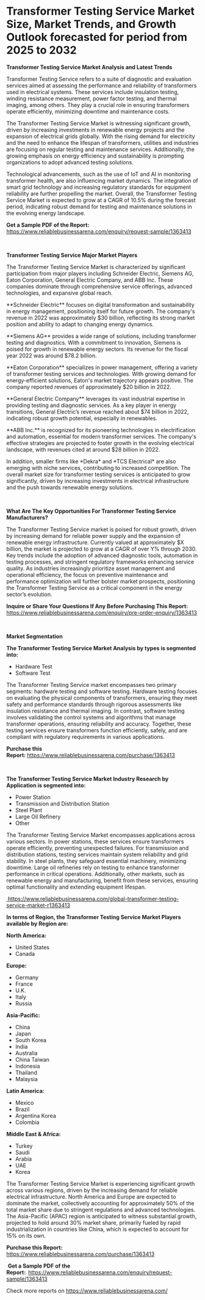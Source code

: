 <p><h1>Transformer Testing Service Market Size, Market Trends, and Growth Outlook forecasted for period from 2025 to 2032</h1></p><p><strong>Transformer Testing Service Market Analysis and Latest Trends</strong></p>
<p><p>Transformer Testing Service refers to a suite of diagnostic and evaluation services aimed at assessing the performance and reliability of transformers used in electrical systems. These services include insulation testing, winding resistance measurement, power factor testing, and thermal imaging, among others. They play a crucial role in ensuring transformers operate efficiently, minimizing downtime and maintenance costs.</p><p>The Transformer Testing Service Market is witnessing significant growth, driven by increasing investments in renewable energy projects and the expansion of electrical grids globally. With the rising demand for electricity and the need to enhance the lifespan of transformers, utilities and industries are focusing on regular testing and maintenance services. Additionally, the growing emphasis on energy efficiency and sustainability is prompting organizations to adopt advanced testing solutions.</p><p>Technological advancements, such as the use of IoT and AI in monitoring transformer health, are also influencing market dynamics. The integration of smart grid technology and increasing regulatory standards for equipment reliability are further propelling the market. Overall, the Transformer Testing Service Market is expected to grow at a CAGR of 10.5% during the forecast period, indicating robust demand for testing and maintenance solutions in the evolving energy landscape.</p></p>
<p><strong>Get a Sample PDF of the Report:&nbsp;</strong> <a href="https://www.reliablebusinessarena.com/enquiry/request-sample/1363413?utm_campaign=1932&utm_medium=2&utm_source=Github&utm_content=ia&utm_term=18012025&utm_id=transformer-testing-service">https://www.reliablebusinessarena.com/enquiry/request-sample/1363413</a></p>
<p>&nbsp;</p>
<p><strong>Transformer Testing Service Major Market Players</strong></p>
<p><p>The Transformer Testing Service Market is characterized by significant participation from major players including Schneider Electric, Siemens AG, Eaton Corporation, General Electric Company, and ABB Inc. These companies dominate through comprehensive service offerings, advanced technologies, and expansive global reach.</p><p>**Schneider Electric** focuses on digital transformation and sustainability in energy management, positioning itself for future growth. The company's revenue in 2022 was approximately $30 billion, reflecting its strong market position and ability to adapt to changing energy dynamics.</p><p>**Siemens AG** provides a wide range of solutions, including transformer testing and diagnostics. With a commitment to innovation, Siemens is poised for growth in renewable energy sectors. Its revenue for the fiscal year 2022 was around $78.2 billion.</p><p>**Eaton Corporation** specializes in power management, offering a variety of transformer testing services and technologies. With growing demand for energy-efficient solutions, Eaton's market trajectory appears positive. The company reported revenues of approximately $20 billion in 2022.</p><p>**General Electric Company** leverages its vast industrial expertise in providing testing and diagnostic services. As a key player in energy transitions, General Electric’s revenue reached about $74 billion in 2022, indicating robust growth potential, especially in renewables.</p><p>**ABB Inc.** is recognized for its pioneering technologies in electrification and automation, essential for modern transformer services. The company's effective strategies are projected to foster growth in the evolving electrical landscape, with revenues cited at around $28 billion in 2022.</p><p>In addition, smaller firms like *Dekra* and *TCS Electrical* are also emerging with niche services, contributing to increased competition. The overall market size for transformer testing services is anticipated to grow significantly, driven by increasing investments in electrical infrastructure and the push towards renewable energy solutions.</p></p>
<p>&nbsp;</p>
<p><strong>What Are The Key Opportunities For Transformer Testing Service Manufacturers?</strong></p>
<p><p>The Transformer Testing Service market is poised for robust growth, driven by increasing demand for reliable power supply and the expansion of renewable energy infrastructure. Currently valued at approximately $X billion, the market is projected to grow at a CAGR of over Y% through 2030. Key trends include the adoption of advanced diagnostic tools, automation in testing processes, and stringent regulatory frameworks enhancing service quality. As industries increasingly prioritize asset management and operational efficiency, the focus on preventive maintenance and performance optimization will further bolster market prospects, positioning the Transformer Testing Service as a critical component in the energy sector’s evolution.</p></p>
<p><strong>Inquire or Share Your Questions If Any Before Purchasing This Report:</strong> <a href="https://www.reliablebusinessarena.com/enquiry/pre-order-enquiry/1363413?utm_campaign=1932&utm_medium=2&utm_source=Github&utm_content=ia&utm_term=18012025&utm_id=transformer-testing-service">https://www.reliablebusinessarena.com/enquiry/pre-order-enquiry/1363413</a></p>
<p>&nbsp;</p>
<p><strong>Market Segmentation</strong></p>
<p><strong>The Transformer Testing Service Market Analysis by types is segmented into:</strong></p>
<p><ul><li>Hardware Test</li><li>Software Test</li></ul></p>
<p><p>The Transformer Testing Service market encompasses two primary segments: hardware testing and software testing. Hardware testing focuses on evaluating the physical components of transformers, ensuring they meet safety and performance standards through rigorous assessments like insulation resistance and thermal imaging. In contrast, software testing involves validating the control systems and algorithms that manage transformer operations, ensuring reliability and accuracy. Together, these testing services ensure transformers function efficiently, safely, and are compliant with regulatory requirements in various applications.</p></p>
<p><strong>Purchase this Report:&nbsp;</strong><a href="https://www.reliablebusinessarena.com/purchase/1363413?utm_campaign=1932&utm_medium=2&utm_source=Github&utm_content=ia&utm_term=18012025&utm_id=transformer-testing-service">https://www.reliablebusinessarena.com/purchase/1363413</a></p>
<p>&nbsp;</p>
<p><strong>The Transformer Testing Service Market Industry Research by Application is segmented into:</strong></p>
<p><ul><li>Power Station</li><li>Transmission and Distribution Station</li><li>Steel Plant</li><li>Large Oil Refinery</li><li>Other</li></ul></p>
<p><p>The Transformer Testing Service Market encompasses applications across various sectors. In power stations, these services ensure transformers operate efficiently, preventing unexpected failures. For transmission and distribution stations, testing services maintain system reliability and grid stability. In steel plants, they safeguard essential machinery, minimizing downtime. Large oil refineries rely on testing to enhance transformer performance in critical operations. Additionally, other markets, such as renewable energy and manufacturing, benefit from these services, ensuring optimal functionality and extending equipment lifespan.</p></p>
<p><a href="https://www.reliablebusinessarena.com/global-transformer-testing-service-market-r1363413?utm_campaign=1932&utm_medium=2&utm_source=Github&utm_content=ia&utm_term=18012025&utm_id=transformer-testing-service">&nbsp;https://www.reliablebusinessarena.com/global-transformer-testing-service-market-r1363413</a></p>
<p><strong>In terms of Region, the Transformer Testing Service Market Players available by Region are:</strong></p>
<p>
    <p> <strong> North America: </strong>
        <ul>
            <li>United States</li>
            <li>Canada</li>
        </ul>
        </p> 
    <p> <strong> Europe: </strong>
        <ul>
            <li>Germany</li>
            <li>France</li>
            <li>U.K.</li>
            <li>Italy</li>
            <li>Russia</li>
        </ul>
        </p> 
    <p> <strong> Asia-Pacific: </strong>
        <ul>
            <li>China</li>
            <li>Japan</li>
            <li>South Korea</li>
            <li>India</li>
            <li>Australia</li>
            <li>China Taiwan</li>
            <li>Indonesia</li>
            <li>Thailand</li>
            <li>Malaysia</li>
        </ul>
        </p> 
    <p> <strong> Latin America: </strong>
        <ul>
            <li>Mexico</li>
            <li>Brazil</li>
            <li>Argentina Korea</li>
            <li>Colombia</li>
        </ul>
        </p> 
    <p> <strong> Middle East & Africa: </strong>
        <ul>
            <li>Turkey</li>
            <li>Saudi</li>
            <li>Arabia</li>
            <li>UAE</li>
            <li>Korea</li>
        </ul>
    </p>
    </p>
<p><p>The Transformer Testing Service Market is experiencing significant growth across various regions, driven by the increasing demand for reliable electrical infrastructure. North America and Europe are expected to dominate the market, collectively accounting for approximately 50% of the total market share due to stringent regulations and advanced technologies. The Asia-Pacific (APAC) region is anticipated to witness substantial growth, projected to hold around 30% market share, primarily fueled by rapid industrialization in countries like China, which is expected to account for 15% on its own.</p></p>
<p><strong>Purchase this Report: </strong><a href="https://www.reliablebusinessarena.com/purchase/1363413?utm_campaign=1932&utm_medium=2&utm_source=Github&utm_content=ia&utm_term=18012025&utm_id=transformer-testing-service">https://www.reliablebusinessarena.com/purchase/1363413</a></p>
<p>&nbsp;<strong>Get a Sample PDF of the Report:&nbsp;&nbsp;</strong><a href="https://www.reliablebusinessarena.com/enquiry/request-sample/1363413?utm_campaign=1932&utm_medium=2&utm_source=Github&utm_content=ia&utm_term=18012025&utm_id=transformer-testing-service">https://www.reliablebusinessarena.com/enquiry/request-sample/1363413</a></p>
<p><strong></strong></p>
<p>Check more reports on <a href="https://www.reliablebusinessarena.com/?utm_campaign=1932&utm_medium=2&utm_source=Github&utm_content=ia&utm_term=18012025&utm_id=transformer-testing-service">https://www.reliablebusinessarena.com/</a></p>